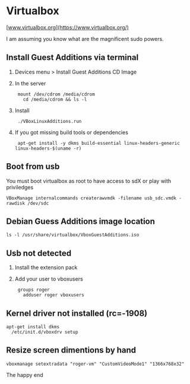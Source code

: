 <h1 class="header">Virtualbox</h1>

[www.virtualbox.org](https://www.virtualbox.org/)

I am assuming you know what are the magnificent sudo powers.

## Install Guest Additions via terminal

1. Devices menu > Install Guest Additions CD Image

2. In the server

		mount /dev/cdrom /media/cdrom
		  cd /media/cdrom && ls -l

3. Install

		./VBoxLinuxAdditions.run

4. If you got missing build tools or dependencies

		apt-get install -y dkms build-essential linux-headers-generic linux-headers-$(uname -r)


## Boot from usb

You must boot virtualbox as root to have access to sdX or play with priviledges

	VBoxManage internalcommands createrawvmdk -filename usb_sdc.vmdk -rawdisk /dev/sdc


## Debian Guess Additions image location

	ls -l /usr/share/virtualbox/VboxGuestAdditions.iso


## Usb not detected

1. Install the extension pack
2. Add your user to vboxusers

		groups roger
		  adduser roger vboxusers


## Kernel driver not installed (rc=-1908)

	apt-get install dkms
	  /etc/init.d/vboxdrv setup


## Resize screen dimentions by hand

	vboxmanage setextradata "roger-vm" "CustomVideoMode1" "1366x768x32"

<p class="footer">The happy end</p>